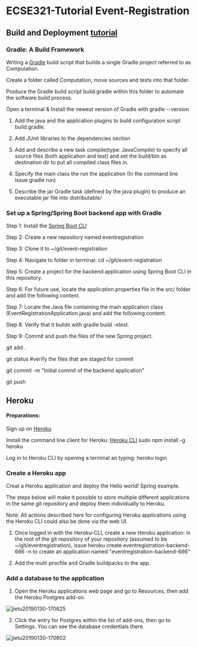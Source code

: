 # ECSE321-Tutorial Event-Registration

## Build and Deployment [tutorial](https://mcgill-ecse321-winter2019.github.io/EventRegistration-Tutorials/#_backend_with_spring_and_java_jpa)

### Gradle: A Build Framework

Writing a [Gradle](https://gradle.org/) build script that builds a single Gradle project referred to as Computation.

Create a folder called Computation, move sources and tests into that folder.

Produce the Gradle build script build.gradle within this folder to automate the software build process.

Open a terminal & Install the newest version of Gradle with gradle --version

1. Add the java and the application plugins to build configuration script build.gradle.

2. Add JUnit libraries to the dependencies section

3. Add and describe a new task compile(type: JavaCompile) to specify all source files (both application and test) and set the build/bin as destination dir to put all compiled class files in.

4. Specify the main class the run the application (In the command line issue gradle run)

5. Describe the jar Gradle task (defined by the java plugin) to produce an executable jar file into distributable/

### Set up a Spring/Spring Boot backend app with Gradle

Step 1: Install the [Spring Boot CLI](https://docs.spring.io/spring-boot/docs/current/reference/html/getting-started-installing-spring-boot.html#getting-started-installing-the-cli)

Step 2: Create a new repository named eventregistration

Step 3: Clone it to ~/git/event-registration

Step 4: Navigate to folder in terminal: cd ~/git/event-registration

Step 5: Create a project for the backend application using Spring Boot CLI in this repository.

Step 6: For future use, locate the application.properties file in the src/ folder and add the following content.

Step 7: Locate the Java file containing the main application class (EventRegistrationApplication.java) and add the following content.

Step 8: Verify that it builds with gradle build -xtest.

Step 9: Commit and push the files of the new Spring project.

git add .

git status #verify the files that are staged for commit

git commit -m "Initial commit of the backend application"

git push

## Heroku

#### Preparations: 

Sign up on [Heroku](https://www.heroku.com/)

Install the command line client for Heroku: [Heroku CLI](https://devcenter.heroku.com/articles/heroku-cli)
sudo npm install -g heroku

Log in to Heroku CLI by opening a terminal an typing: heroku login

### Create a Heroku app

Creat a Heroku application and deploy the Hello world! Spring example. 

The steps below will make it possible to store multiple different applications in the same git repository and deploy them individually to Heroku. 

Note: All actions described here for configuring Heroku applications using the Heroku CLI could also be done via the web UI.

1. Once logged in with the Heroku-CLI, create a new Heroku application: in the root of the git repository of your repository (assumed to be ~/git/eventregistration), issue heroku create eventregistration-backend-666 -n to create an application named "eventregistration-backend-666"

2. Add the multi procfile and Gradle buildpacks to the app.

### Add a database to the application

1. Open the Heroku applications web page and go to Resources, then add the Heroku Postgres add-on.

![jietu20190130-170825](https://user-images.githubusercontent.com/31902939/52019086-aeff6180-24ba-11e9-980e-6f7cfc070dce.jpg)

2. Click the entry for Postgres within the list of add-ons, then go to Settings. You can see the database credentials there.

![jietu20190130-170802](https://user-images.githubusercontent.com/31902939/52019087-af97f800-24ba-11e9-8122-933cc3a1fc86.jpg)
